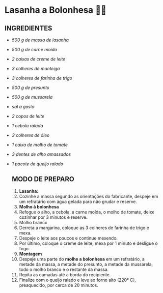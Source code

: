 # Lasanha a Bolonhesa :man_cook:

## INGREDIENTES 

- _500 g de massa de lasanha_

- _500 g de carne moída_

- _2 caixas de creme de leite_

- _3 colheres de manteiga_

- _3 colheres de farinha de trigo_

- _500 g de presunto_

- _500 g de mussarela_

- _sal a gosto_

- _2 copos de leite_

- _1 cebola ralada_

- _3 colheres de óleo_

- _1 caixa de molho de tomate_

- _3 dentes de alho amassados_

- _1 pacote de queijo ralado_

  ## MODO DE PREPARO

  1. **Lasanha:**
  2. Cozinhe a massa segundo as orientações do fabricante, despeje em um refratário com água gelada para não grudar e reserve.
  3. **Molho à bolonhesa**
  4. Refogue o alho, a cebola, a carne moída, o molho de tomate, deixe cozinhar por 3 minutos e reserve.
  5. Molho branco
  6. Derreta a margarina, coloque as 3 colheres de farinha de trigo e mexa.
  7. Despeje o leite aos poucos e continue mexendo.
  8. Por último, coloque o creme de leite, mexa por 1 minuto e desligue o fogo.
  9. **Montagem**
  10. Despeje uma parte do **molho a bolonhesa** em um refratário, a metade da massa, a metade do presunto, a metade da mussarela, todo o molho branco e o restante da massa.
  11. Repita as camadas até a borda do recipiente.
  12. Finalize com o queijo ralado e leve ao forno alto (220° C), preaquecido, por cerca de 20 minutos.

  